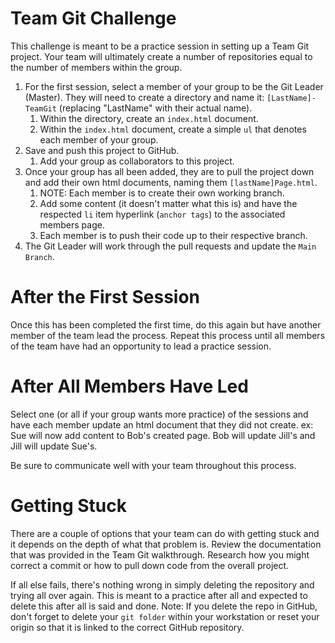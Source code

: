 # Team Git Challenge

This challenge is meant to be a practice session in setting up a Team Git project. Your team will ultimately create a number of repositories equal to the number of members within the group.

1. For the first session, select a member of your group to be the Git Leader (Master). They will need to create a directory and name it: `[LastName]-TeamGit` (replacing "LastName" with their actual name).
   1. Within the directory, create an `index.html` document.
   2. Within the `index.html` document, create a simple `ul` that denotes each member of your group.
2. Save and push this project to GitHub.
   1. Add your group as collaborators to this project.
3. Once your group has all been added, they are to pull the project down and add their own html documents, naming them `[lastName]Page.html`.
   1. NOTE: Each member is to create their own working branch.
   2. Add some content (it doesn't matter what this is) and have the respected `li` item hyperlink (`anchor tags`) to the associated members page.
   3. Each member is to push their code up to their respective branch.
4. The Git Leader will work through the pull requests and update the `Main Branch`.

# After the First Session
Once this has been completed the first time, do this again but have another member of the team lead the process. Repeat this process until all members of the team have had an opportunity to lead a practice session.

# After All Members Have Led
Select one (or all if your group wants more practice) of the sessions and have each member update an html document that they did not create.
    ex: Sue will now add content to Bob's created page. Bob will update Jill's and Jill will update Sue's.

Be sure to communicate well with your team throughout this process.

# Getting Stuck
There are a couple of options that your team can do with getting stuck and it depends on the depth of what that problem is. Review the documentation that was provided in the Team Git walkthrough. Research how you might correct a commit or how to pull down code from the overall project.

If all else fails, there's nothing wrong in simply deleting the repository and trying all over again. This is meant to a practice after all and expected to delete this after all is said and done.
    Note: If you delete the repo in GitHub, don't forget to delete your `git folder` within your workstation or reset your origin so that it is linked to the correct GitHub repository.


